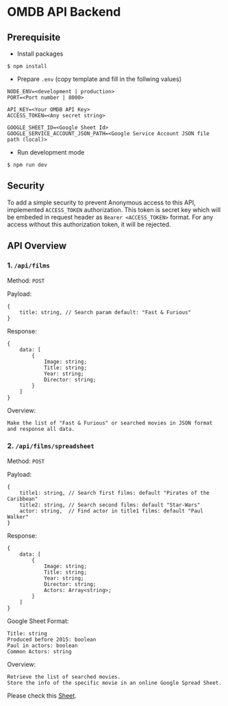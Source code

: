 # OMDB API Backend

## Prerequisite

- Install packages

```
$ npm install
```

- Prepare `.env` (copy template and fill in the follwing values)

```
NODE_ENV=<development | production>
PORT=<Port number | 8000>

API_KEY=<Your OMDB API Key>
ACCESS_TOKEN=<Any secret string>

GOOGLE_SHEET_ID=<Google Sheet Id>
GOOGLE_SERVICE_ACCOUNT_JSON_PATH=<Google Service Account JSON file path (local)>
```

- Run development mode

```
$ npm run dev
```

## Security

To add a simple security to prevent Anonymous access to this API, implemented `ACCESS_TOKEN` authorization.
This token is secret key which will be embeded in request header as `Bearer <ACCESS_TOKEN>` format.
For any access without this authorization token, it will be rejected.

## API Overview

### 1. `/api/films`

Method: `POST`

Payload:

```
{
    title: string, // Search param default: "Fast & Furious"
}
```

Response:

```
{
    data: [
        {
            Image: string;
            Title: string;
            Year: string;
            Director: string;
        }
    ]
}
```

Overview:

```
Make the list of "Fast & Furious" or searched movies in JSON format and response all data.
```

### 2. `/api/films/spreadsheet`

Method: `POST`

Payload:

```
{
    title1: string, // Search first films: default "Pirates of the Caribbean"
    title2: string, // Search second films: default "Star-Wars"
    actor: string,  // Find actor in title1 films: default "Paul Walker"
}
```

Response:

```
{
    data: [
        {
            Image: string;
            Title: string;
            Year: string;
            Director: string;
            Actors: Array<string>;
        }
    ]
}
```

Google Sheet Format:

```
Title: string
Produced before 2015: boolean
Paul in actors: boolean
Common Actors: string
```

Overview:

```
Retrieve the list of searched movies.
Store the info of the specific movie in an online Google Spread Sheet.
```

Please check this [Sheet](https://docs.google.com/spreadsheets/d/1lB_EqckkzdEfyLK6osJwstFv2L63aDziXIBxnlaKx-U/).
